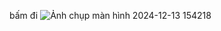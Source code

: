bấm đi
![Ảnh chụp màn hình 2024-12-13 154218](https://github.com/user-attachments/assets/fe70bb5d-d0d3-47de-adbb-b5f811a84106)
